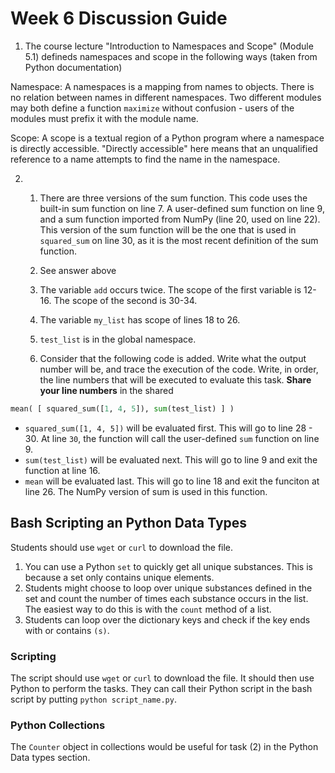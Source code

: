 # Week 6 Discussion Guide

1. The course lecture "Introduction to Namespaces and Scope" (Module 5.1) defineds namespaces and scope in the following ways (taken from Python documentation)

Namespace: A namespaces is a mapping from names to objects. There is no relation between names in different namespaces. Two different modules may both define a function `maximize` without confusion - users of the modules must prefix it with the module name.

Scope: A scope is a textual region of a Python program where a namespace is directly accessible. "Directly accessible" here means that an unqualified reference to a name attempts to find the name in the namespace.

2. 
    1. There are three versions of the sum function. This code uses the built-in sum function on line 7. A user-defined sum function on line 9, and a sum function imported from NumPy (line 20, used on line 22). This version of the sum function will be the one that is used in `squared_sum` on line 30, as it is the most recent definition of the sum function.

    2. See answer above

    3. The variable `add` occurs twice. The scope of the first variable is 12-16. The scope of the second is 30-34.

    4. The variable `my_list` has scope of lines 18 to 26.

    5. `test_list` is in the global namespace.

    6. Consider that the following code is added. Write what the output number will be, and trace the execution of the code. Write, in order, the line numbers that will be executed to evaluate this task. **Share your line numbers** in the shared 

```python
mean( [ squared_sum([1, 4, 5]), sum(test_list) ] )
```

* `squared_sum([1, 4, 5])` will be evaluated first. This will go to line 28 - 30. At line `30`, the function will call the user-defined `sum` function on line 9.
* `sum(test_list)` will be evaluated next. This will go to line 9 and exit the function at line 16.
* `mean` will be evaluated last. This will go to line 18 and exit the funciton at line 26. The NumPy version of sum is used in this function.

## Bash Scripting an Python Data Types

Students should use `wget` or `curl` to download the file.

1. You can use a Python `set` to quickly get all unique substances. This is because a set only contains unique elements. 
2. Students might choose to loop over unique substances defined in the set and count the number of times each substance occurs in the list. The easiest way to do this is with the `count` method of a list.
3. Students can loop over the dictionary keys and check if the key ends with or contains `(s)`.

### Scripting
The script should use `wget` or `curl` to download the file. It should then use Python to perform the tasks. They can call their Python script in the bash script by putting `python script_name.py`.


### Python Collections
The `Counter` object in collections would be useful for task (2) in the Python Data types section.